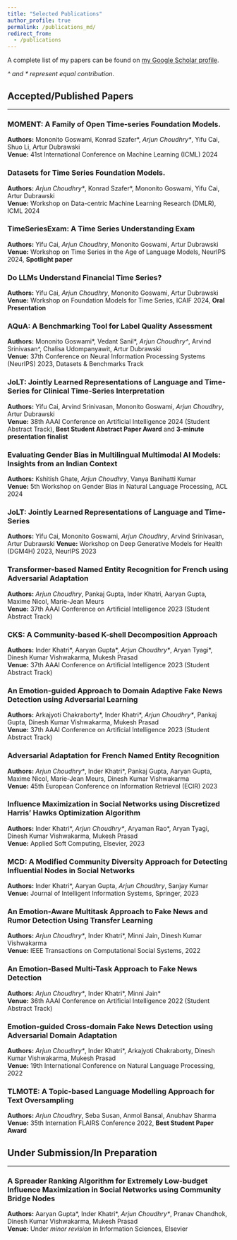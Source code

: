 ```yaml
---
title: "Selected Publications"
author_profile: true
permalink: /publications_md/
redirect_from:
  - /publications
---
```


A complete list of my papers can be found on [my Google Scholar profile](https://scholar.google.com/citations?user=raSUiKUAAAAJ&hl=en).

_^ and * represent equal contribution._

## Accepted/Published Papers
---

### MOMENT: A Family of Open Time-series Foundation Models.
**Authors:** Mononito Goswami, Konrad Szafer\*, _Arjun Choudhry\*_, Yifu Cai, Shuo Li, Artur Dubrawski  
**Venue:** 41st International Conference on Machine Learning (ICML) 2024

### Datasets for Time Series Foundation Models.
**Authors:** _Arjun Choudhry\*_, Konrad Szafer\*, Mononito Goswami, Yifu Cai, Artur Dubrawski   
**Venue:** Workshop on Data-centric Machine Learning Research (DMLR), ICML 2024

### TimeSeriesExam: A Time Series Understanding Exam
**Authors:** Yifu Cai, _Arjun Choudhry_, Mononito Goswami, Artur Dubrawski  
**Venue:** Workshop on Time Series in the Age of Language Models, NeurIPS 2024, **Spotlight paper**

### Do LLMs Understand Financial Time Series?
**Authors:** Yifu Cai, _Arjun Choudhry_, Mononito Goswami, Artur Dubrawski  
**Venue:** Workshop on Foundation Models for Time Series, ICAIF 2024, **Oral Presentation**

### AQuA: A Benchmarking Tool for Label Quality Assessment
**Authors:** Mononito Goswami\*, Vedant Sanil\*, _Arjun Choudhry^_, Arvind Srinivasan^, Chalisa Udompanyawit, Artur Dubrawski  
**Venue:** 37th Conference on Neural Information Processing Systems (NeurIPS) 2023, Datasets & Benchmarks Track

### JoLT: Jointly Learned Representations of Language and Time-Series for Clinical Time-Series Interpretation
**Authors:** Yifu Cai, Arvind Srinivasan, Mononito Goswami, _Arjun Choudhry_, Artur Dubrawski  
**Venue:** 38th AAAI Conference on Artificial Intelligence 2024 (Student Abstract Track), **Best Student Abstract Paper Award** and **3-minute presentation finalist**

### Evaluating Gender Bias in Multilingual Multimodal AI Models: Insights from an Indian Context
**Authors:** Kshitish Ghate, _Arjun Choudhry_, Vanya Banihatti Kumar  
**Venue:** 5th Workshop on Gender Bias in Natural Language Processing, ACL 2024

### JoLT: Jointly Learned Representations of Language and Time-Series
**Authors:** Yifu Cai, Mononito Goswami, _Arjun Choudhry_, Arvind Srinivasan, Artur Dubrawski
**Venue:** Workshop on Deep Generative Models for Health (DGM4H) 2023, NeurIPS 2023

### Transformer-based Named Entity Recognition for French using Adversarial Adaptation
**Authors:** _Arjun Choudhry_, Pankaj Gupta, Inder Khatri, Aaryan Gupta, Maxime Nicol, Marie-Jean Meurs  
**Venue:** 37th AAAI Conference on Artificial Intelligence 2023 (Student Abstract Track)

### CKS: A Community-based K-shell Decomposition Approach
**Authors:** Inder Khatri\*, Aaryan Gupta\*, _Arjun Choudhry\*_, Aryan Tyagi\*, Dinesh Kumar Vishwakarma, Mukesh Prasad  
**Venue:** 37th AAAI Conference on Artificial Intelligence 2023 (Student Abstract Track)

### An Emotion-guided Approach to Domain Adaptive Fake News Detection using Adversarial Learning
**Authors:** Arkajyoti Chakraborty\*, Inder Khatri\*, _Arjun Choudhry\*_, Pankaj Gupta, Dinesh Kumar Vishwakarma, Mukesh Prasad  
**Venue:** 37th AAAI Conference on Artificial Intelligence 2023 (Student Abstract Track)

### Adversarial Adaptation for French Named Entity Recognition
**Authors:** _Arjun Choudhry\*_, Inder Khatri\*, Pankaj Gupta, Aaryan Gupta, Maxime Nicol, Marie-Jean Meurs, Dinesh Kumar Vishwakarma  
**Venue:** 45th European Conference on Information Retrieval (ECIR) 2023

### Influence Maximization in Social Networks using Discretized Harris’ Hawks Optimization Algorithm
**Authors:** Inder Khatri\*, _Arjun Choudhry\*_, Aryaman Rao\*, Aryan Tyagi, Dinesh Kumar Vishwakarma, Mukesh Prasad  
**Venue:** Applied Soft Computing, Elsevier, 2023

### MCD: A Modified Community Diversity Approach for Detecting Influential Nodes in Social Networks
**Authors:** Inder Khatri\*, Aaryan Gupta, _Arjun Choudhry_, Sanjay Kumar  
**Venue:** Journal of Intelligent Information Systems, Springer, 2023

### An Emotion-Aware Multitask Approach to Fake News and Rumor Detection Using Transfer Learning
**Authors:** _Arjun Choudhry\*_, Inder Khatri\*, Minni Jain, Dinesh Kumar Vishwakarma  
**Venue:** IEEE Transactions on Computational Social Systems, 2022

### An Emotion-Based Multi-Task Approach to Fake News Detection
**Authors:** _Arjun Choudhry\*_, Inder Khatri\*, Minni Jain*  
**Venue:** 36th AAAI Conference on Artificial Intelligence 2022 (Student Abstract Track)

### Emotion-guided Cross-domain Fake News Detection using Adversarial Domain Adaptation
**Authors:** _Arjun Choudhry\*_, Inder Khatri\*, Arkajyoti Chakraborty, Dinesh Kumar Vishwakarma, Mukesh Prasad  
**Venue:** 19th International Conference on Natural Language Processing, 2022

### TLMOTE: A Topic-based Language Modelling Approach for Text Oversampling
**Authors:** _Arjun Choudhry_, Seba Susan, Anmol Bansal, Anubhav Sharma  
**Venue:** 35th Internation FLAIRS Conference 2022, **Best Student Paper Award**

## Under Submission/In Preparation
---

### A Spreader Ranking Algorithm for Extremely Low-budget Influence Maximization in Social Networks using Community Bridge Nodes
**Authors:** Aaryan Gupta\*, Inder Khatri\*, _Arjun Choudhry\*_, Pranav Chandhok, Dinesh Kumar Vishwakarma, Mukesh Prasad  
**Venue:** Under *minor revision* in Information Sciences, Elsevier